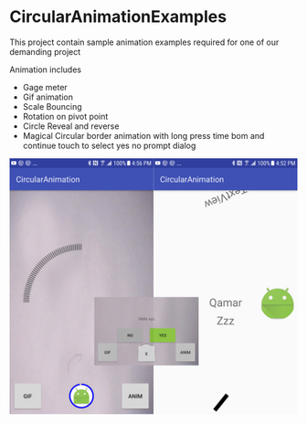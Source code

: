 # CircularAnimationExamples
This project contain sample animation examples required for one of our demanding project

Animation includes

- Gage meter
- Gif animation
- Scale Bouncing
- Rotation on pivot point
- Circle Reveal and reverse
- Magical Circular border animation with long press time bom and continue touch to select yes no prompt dialog

![Scrennshot](https://github.com/Qamar4P/CircularAnimationExamples/blob/master/device-2017-07-05-165732.jpg)
